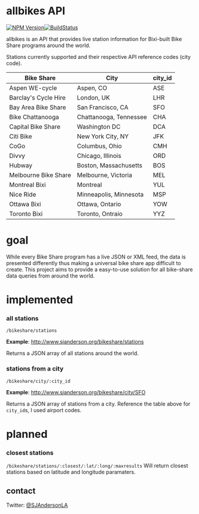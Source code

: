 # allbikes API
[![NPM Version](http://img.shields.io/npm/v/allbikes.svg)](https://www.npmjs.org/package/allbikes)[![BuildStatus](http://img.shields.io/travis/SJAnderson/allbikes.svg)](https://travis-ci.org/SJAnderson/allbikes)

allbikes is an API that provides live station information for Bixi-built Bike Share programs around the world. 

Stations currently supported and their respective API reference codes (city code).

| Bike Share | City | city_id |
| ----- | ------ |------ |
| Aspen WE-cycle| Aspen, CO | ASE |
| Barclay's Cycle Hire| London, UK| LHR |
| Bay Area Bike Share| San Francisco, CA | SFO |
| Bike Chattanooga | Chattanooga, Tennessee | CHA |
| Capital Bike Share| Washington DC| DCA |
| Citi Bike| New York City, NY | JFK |
| CoGo | Columbus, Ohio | CMH |
| Divvy | Chicago, Illinois | ORD |
| Hubway | Boston, Massachusetts | BOS |
| Melbourne Bike Share| Melbourne, Victoria | MEL |
| Montreal Bixi | Montreal | YUL |
| Nice Ride| Minneapolis, Minnesota| MSP |
| Ottawa Bixi| Ottawa, Ontario| YOW |
| Toronto Bixi|Toronto, Ontraio | YYZ |

# goal
While every Bike Share program has a live JSON or XML feed, the data is presented differently thus making a universal bike share app difficult to create. This project aims to provide a easy-to-use solution for all bike-share data queries from around the world.

# implemented

### all stations
```
/bikeshare/stations
```
**Example**: http://www.sjanderson.org/bikeshare/stations

Returns a JSON array of all stations around the world.


### stations from a city
```
/bikeshare/city/:city_id
```
**Example**: http://www.sjanderson.org/bikeshare/city/SFO

Returns a JSON array of stations from a city. Reference the table above for `city_id`s, I used airport codes.

# planned

### closest stations
`/bikeshare/stations/:closest/:lat/:long/:maxresults`
Will return closest stations based on latitude and longitude paramaters.

## contact
Twitter: [@SJAndersonLA](twitter.com/sjandersonla)


